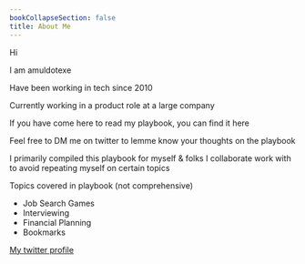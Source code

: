 ```yaml
---
bookCollapseSection: false
title: About Me
---
```



Hi

I am amuldotexe

Have been working in tech since 2010

Currently working in a product role at a large company

If you have come here to read my playbook, you can find it here

Feel free to DM me on twitter to lemme know your thoughts on the playbook

I primarily compiled this playbook for myself & folks I collaborate work with to avoid repeating myself on certain topics

Topics covered in playbook (not comprehensive)
- Job Search Games
- Interviewing
- Financial Planning
- Bookmarks

<a href="https://twitter.com/amuldotexe"> My twitter profile</a>